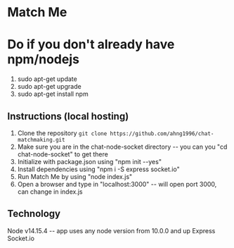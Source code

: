 # Match Me

# Do if you don't already have npm/nodejs
1. sudo apt-get update
2. sudo apt-get upgrade
3. sudo apt-get install npm

## Instructions (local hosting)
1. Clone the repository ``git clone https://github.com/ahng1996/chat-matchmaking.git``
2. Make sure you are in the chat-node-socket directory -- you can you "cd chat-node-socket" to get there
3. Initialize with package.json using "npm init --yes"
4. Install dependencies using "npm i -S express socket.io"
5. Run Match Me by using "node index.js"
6. Open a browser and type in "localhost:3000" -- will open port 3000, can change in index.js

## Technology
Node v14.15.4 -- app uses any node version from 10.0.0 and up
Express
Socket.io